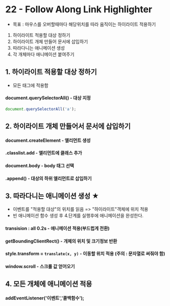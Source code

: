 # 22 - Follow Along Link Highlighter

- 목표 : 마우스를 오버할때마다 해당위치를 따라 움직이는 하이라이트 적용하기

1. 하이라이트 적용할 대상 정하기
2. 하이라이트 개체 만들어 문서에 삽입하기
3. 따라다니는 애니메이션 생성
4. 각 개체마다 애니메이션 붙여주기 



## 1. 하이라이트 적용할 대상 정하기

- 모든 <a/> 태그에  적용함

#### document.querySelectorAll()  -  대상 지정

```javascript
document.querySelectorAll('a');
```



## 2. 하이라이트 개체 만들어서 문서에 삽입하기

#### document.createElement  - 엘리먼트 생성

#### .classlist.add - 엘리먼트에 클래스 추가

#### document.body - body 태그 선택

#### .append() - 대상의 하위 엘리먼트로 삽입하기



## 3. 따라다니는 애니메이션 생성 ★

- 이벤트를 "적용할 대상"의 위치를 읽음 => "하이라이트"객체에 위치 적용
- 빈 애니메이션 함수 생성 후 4.단계를 실행후에 애니메이션을 완성한다. 

#### transision : all 0.2s - 애니메이션 적용(부드럽게 전환)

#### getBoundingClientRect() - 개체의 위치 및 크기정보 반환 

#### style.transform = `translate(x, y)`  - 이동할 위치 적용 (주의 : 문자열로 써줘야 함)

#### window.scroll - 스크롤 값 얻어오기





## 4. 모든 개체에 애니메이션 적용

#### addEventListener('이벤트','콜백함수');
